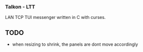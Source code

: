 ### Talkon - LTT

LAN TCP TUI messenger written in C with curses.

## TODO

- when resizing to shrink, the panels are dont move accordingly 
